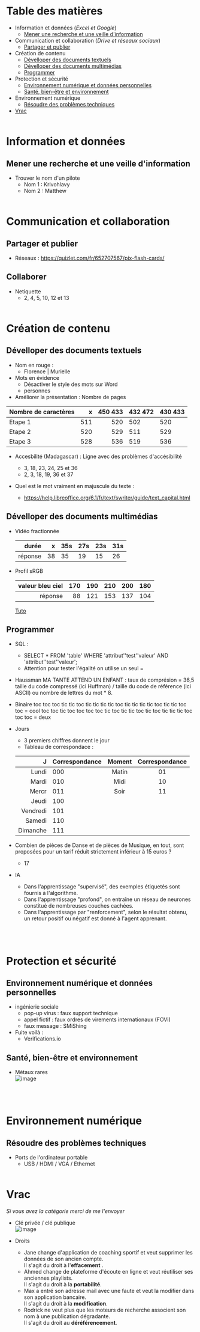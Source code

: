 # Table des matières
* Information et données (*Excel et Google*)
    - [Mener une recherche et une veille d'information](./pix.md#mener-une-recherche-et-une-veille-dinformation)
* Communication et collaboration (*Drive et réseaux sociaux*)
    - [Partager et publier](./pix.md#Partager-et-publier)
* Création de contenu 
    - [Dévelloper des documents textuels](./pix.md#Dévelloper-des-documents-textuels)
    - [Dévelloper des documents multimédias](./pix.md#Dévelloper-des-documents-multimédias)
    - [Programmer](./pix.md#Programmer)
* Protection et sécurité
    - [Environnement numérique et données personnelles](./pix.md#Environnement-numérique-et-données-personnelles)
    - [Santé, bien-être et environnement](./pix.md#Santé,-bien-être-et-environnement
)
* Environnement numérique
    - [Résoudre des problèmes techniques](./pix.md#Résoudre-des-problèmes-techniques)
* [Vrac](./pix.md#vrac) 
<br></br>

# Information et données

## Mener une recherche et une veille d'information
* Trouver le nom d'un pilote
    - Nom 1 : Krivohlavy 
    - Nom 2 : Matthew
<br></br>

# Communication et collaboration
## Partager et publier
* Réseaux : https://quizlet.com/fr/652707567/pix-flash-cards/
## Collaborer
* Netiquette
    - 2, 4, 5, 10, 12 et 13
<br></br>

# Création de contenu 
## Dévelloper des documents textuels
* Nom en rouge :  
    - Florence |  Murielle 
* Mots en évidence
    - Désactiver le style des mots sur Word
    - personnes
* Améliorer la présentation : Nombre de pages

|Nombre de caractères|x       | 450 433 | 432 472 |430 433|  
|--------------------|-------:|--------:|---------|-------|
|Etape 1             |  511   |  520    |502      |520    |
|Etape 2             |  520   |  529    |511      |529    |
|Etape 3             |  528   |  536    |519      |536    |

* Accesbilité (Madagascar)  : Ligne avec des problèmes d'accésibilité
    - 3, 18, 23, 24, 25 et 36  
    - 2, 3, 18, 19, 36 et 37

* Quel est le mot vraiment en majuscule du texte :
    - https://help.libreoffice.org/6.1/fr/text/swriter/guide/text_capital.html

## Dévelloper des documents multimédias
* Vidéo fractionnée   

    |durée   | x  | 35s | 27s | 23s | 31s |
    |-------:|---:|-----|-----|-----|-----|
    | réponse| 38 |  35 | 19  | 15  | 26  |
* Profil sRGB

    |valeur bleu ciel   | 170  | 190 | 210 | 200 | 180 |
    |------------------:|-----:|-----|-----|-----|-----|
    | réponse           | 88   | 121 | 153 | 137 | 104 |  
    [Tuto](https://docs.gimp.org/2.10/fr/gimp-tool-levels.html)    


## Programmer 

* SQL :  
    - SELECT * FROM 'table' WHERE 'attribut''test''valeur' AND 'attribut''test''valeur';  
    - Attention pour tester l'égalité on utilise un seul = 

* Haussman
MA TANTE ATTEND UN ENFANT : taux de comprésion = 36,5
taille du code compressé (ici Huffman) / taille du code de référence (ici ASCII) ou nombre de lettres du mot * 8.

* Binaire 
toc toc toc tic tic toc tic tic tic tic toc tic tic tic tic toc tic tic toc toc = cool
toc toc tic toc toc toc toc tic toc tic tic toc tic toc tic tic tic toc toc toc = deux

* Jours 
    - 3 premiers chiffres donnent le jour
    - Tableau de correspondace :

    | J          | Correspondance             | Moment               | Correspondance       |        
    |-----------:|----------------------------|:--------------------:|:--------------------:|
    |  Lundi     |   000                      |  Matin               |  01                  |
    |  Mardi     |   010                      |  Midi                |  10                  |
    |  Mercr     |   011                      |  Soir                |  11                  |
    |  Jeudi     |   100                      |                      |                      |
    |  Vendredi  |   101                      |                      |                      |
    |  Samedi    |   110                      |                      |                      |
    |  Dimanche  |   111                      |                      |                      |

* Combien de pièces de Danse et de pièces de Musique, en tout, sont proposées pour un tarif réduit strictement inférieur à 15 euros ?
    - 17
* IA
    - Dans l'apprentissage "supervisé", des exemples étiquetés sont fournis à l'algorithme.  
    - Dans l'apprentissage "profond", on entraîne un réseau de neurones constitué de nombreuses couches cachées.  
    - Dans l'apprentissage par "renforcement", selon le résultat obtenu, un retour positif ou négatif est donné à l'agent apprenant.  

<br></br>

# Protection et sécurité
## Environnement numérique et données personnelles
* ingénierie sociale
    - pop-up virus : faux support technique
    - appel fictif : faux ordres de virements internationaux (FOVI)
    - faux message : SMiShing
* Fuite voilà : 
    - Verifications.io
## Santé, bien-être et environnement
* Métaux rares  
![image](https://user-images.githubusercontent.com/106614142/183293919-baf40b76-9ab9-4eaa-9e59-99289117360f.png)

<br></br>

# Environnement numérique
## Résoudre des problèmes techniques
* Ports de l'ordinateur portable
    - USB / HDMI / VGA / Ethernet
<br></br>

# Vrac
*Si vous avez la catégorie merci de me l'envoyer*

* Clé privée / clé publique  
![image](https://user-images.githubusercontent.com/106614142/183280993-babff5b7-8fde-4d07-b27a-49935dad582f.png)

* Droits  
    - Jane change d'application de coaching sportif et veut supprimer les données de son ancien compte.  
    Il s'agit du droit à l'**effacement** .  
    - Ahmed change de plateforme d'écoute en ligne et veut réutiliser ses anciennes playlists.  
    Il s'agit du droit à la **portabilité**.  
    - Max a entré son adresse mail avec une faute et veut la modifier dans son application bancaire.  
    Il s'agit du droit à la **modification**.  
    - Rodrick ne veut plus que les moteurs de recherche associent son nom à une publication dégradante.  
    Il s'agit du droit au **déréférencement**.  

